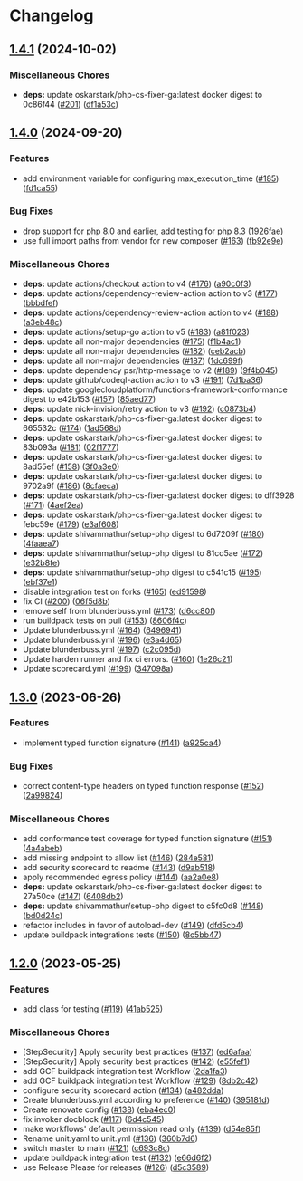 # Changelog

## [1.4.1](https://github.com/GoogleCloudPlatform/functions-framework-php/compare/v1.4.0...v1.4.1) (2024-10-02)


### Miscellaneous Chores

* **deps:** update oskarstark/php-cs-fixer-ga:latest docker digest to 0c86f44 ([#201](https://github.com/GoogleCloudPlatform/functions-framework-php/issues/201)) ([df1a53c](https://github.com/GoogleCloudPlatform/functions-framework-php/commit/df1a53ce1255c82dae22cb965b7dc393135952a6))

## [1.4.0](https://github.com/GoogleCloudPlatform/functions-framework-php/compare/v1.3.0...v1.4.0) (2024-09-20)


### Features

* add environment variable for configuring max_execution_time ([#185](https://github.com/GoogleCloudPlatform/functions-framework-php/issues/185)) ([fd1ca55](https://github.com/GoogleCloudPlatform/functions-framework-php/commit/fd1ca55def1bf267caf8ed0bf6ee1625df64abbf))


### Bug Fixes

* drop support for php 8.0 and earlier, add testing for php 8.3 ([1926fae](https://github.com/GoogleCloudPlatform/functions-framework-php/commit/1926fae0ae121f7d19262d86c96e25e9aaa3b394))
* use full import paths from vendor for new composer ([#163](https://github.com/GoogleCloudPlatform/functions-framework-php/issues/163)) ([fb92e9e](https://github.com/GoogleCloudPlatform/functions-framework-php/commit/fb92e9e198dbb71d9d70d7fc199e9981a6a42d26))


### Miscellaneous Chores

* **deps:** update actions/checkout action to v4 ([#176](https://github.com/GoogleCloudPlatform/functions-framework-php/issues/176)) ([a90c0f3](https://github.com/GoogleCloudPlatform/functions-framework-php/commit/a90c0f3393c3fba9c51d86052e8f1d5ed4987f04))
* **deps:** update actions/dependency-review-action action to v3 ([#177](https://github.com/GoogleCloudPlatform/functions-framework-php/issues/177)) ([bbbdfef](https://github.com/GoogleCloudPlatform/functions-framework-php/commit/bbbdfefafd2c791420ca4d0ffb185863003c062a))
* **deps:** update actions/dependency-review-action action to v4 ([#188](https://github.com/GoogleCloudPlatform/functions-framework-php/issues/188)) ([a3eb48c](https://github.com/GoogleCloudPlatform/functions-framework-php/commit/a3eb48c0199a2bc4adbcc6190b95e37a8480de10))
* **deps:** update actions/setup-go action to v5 ([#183](https://github.com/GoogleCloudPlatform/functions-framework-php/issues/183)) ([a81f023](https://github.com/GoogleCloudPlatform/functions-framework-php/commit/a81f0232540711d0a6c022d857f7f45a555ec80d))
* **deps:** update all non-major dependencies ([#175](https://github.com/GoogleCloudPlatform/functions-framework-php/issues/175)) ([f1b4ac1](https://github.com/GoogleCloudPlatform/functions-framework-php/commit/f1b4ac13b75f80384fe5368907a5e629f924462f))
* **deps:** update all non-major dependencies ([#182](https://github.com/GoogleCloudPlatform/functions-framework-php/issues/182)) ([ceb2acb](https://github.com/GoogleCloudPlatform/functions-framework-php/commit/ceb2acb11802229bb7d1ae642925dd3e8ec06ec4))
* **deps:** update all non-major dependencies ([#187](https://github.com/GoogleCloudPlatform/functions-framework-php/issues/187)) ([1dc699f](https://github.com/GoogleCloudPlatform/functions-framework-php/commit/1dc699f9067b25102c6e5acb9719ebdd9c9b554a))
* **deps:** update dependency psr/http-message to v2 ([#189](https://github.com/GoogleCloudPlatform/functions-framework-php/issues/189)) ([9f4b045](https://github.com/GoogleCloudPlatform/functions-framework-php/commit/9f4b04573d15c70e1d25ab8f298f5b8c15c7b744))
* **deps:** update github/codeql-action action to v3 ([#191](https://github.com/GoogleCloudPlatform/functions-framework-php/issues/191)) ([7d1ba36](https://github.com/GoogleCloudPlatform/functions-framework-php/commit/7d1ba3672ec7fc899ddaf9f0c995822555e16786))
* **deps:** update googlecloudplatform/functions-framework-conformance digest to e42b153 ([#157](https://github.com/GoogleCloudPlatform/functions-framework-php/issues/157)) ([85aed77](https://github.com/GoogleCloudPlatform/functions-framework-php/commit/85aed7719107da6c2c932281fcac3f538830cf63))
* **deps:** update nick-invision/retry action to v3 ([#192](https://github.com/GoogleCloudPlatform/functions-framework-php/issues/192)) ([c0873b4](https://github.com/GoogleCloudPlatform/functions-framework-php/commit/c0873b4bf9861f18ec4eeeda62486c67e6cc3736))
* **deps:** update oskarstark/php-cs-fixer-ga:latest docker digest to 665532c ([#174](https://github.com/GoogleCloudPlatform/functions-framework-php/issues/174)) ([1ad568d](https://github.com/GoogleCloudPlatform/functions-framework-php/commit/1ad568dc86f97bc5fe6cde8f4993fade3c3dc859))
* **deps:** update oskarstark/php-cs-fixer-ga:latest docker digest to 83b093a ([#181](https://github.com/GoogleCloudPlatform/functions-framework-php/issues/181)) ([02f1777](https://github.com/GoogleCloudPlatform/functions-framework-php/commit/02f1777308e9c66ecdc52fc9a21f2d713fa93383))
* **deps:** update oskarstark/php-cs-fixer-ga:latest docker digest to 8ad55ef ([#158](https://github.com/GoogleCloudPlatform/functions-framework-php/issues/158)) ([3f0a3e0](https://github.com/GoogleCloudPlatform/functions-framework-php/commit/3f0a3e0019155d34374eae5a5a8594293910b132))
* **deps:** update oskarstark/php-cs-fixer-ga:latest docker digest to 9702a9f ([#186](https://github.com/GoogleCloudPlatform/functions-framework-php/issues/186)) ([8cfaeca](https://github.com/GoogleCloudPlatform/functions-framework-php/commit/8cfaeca80c2174c6130dbb9cb44d6d0d3c19d405))
* **deps:** update oskarstark/php-cs-fixer-ga:latest docker digest to dff3928 ([#171](https://github.com/GoogleCloudPlatform/functions-framework-php/issues/171)) ([4aef2ea](https://github.com/GoogleCloudPlatform/functions-framework-php/commit/4aef2eabe4e85ea131b1bf3aba18d7ed95d1a6b2))
* **deps:** update oskarstark/php-cs-fixer-ga:latest docker digest to febc59e ([#179](https://github.com/GoogleCloudPlatform/functions-framework-php/issues/179)) ([e3af608](https://github.com/GoogleCloudPlatform/functions-framework-php/commit/e3af6084e305ad07b8dde1046d602587ae701f50))
* **deps:** update shivammathur/setup-php digest to 6d7209f ([#180](https://github.com/GoogleCloudPlatform/functions-framework-php/issues/180)) ([4faaea7](https://github.com/GoogleCloudPlatform/functions-framework-php/commit/4faaea7cf011e5c01ea9af54fdbf361364e5341a))
* **deps:** update shivammathur/setup-php digest to 81cd5ae ([#172](https://github.com/GoogleCloudPlatform/functions-framework-php/issues/172)) ([e32b8fe](https://github.com/GoogleCloudPlatform/functions-framework-php/commit/e32b8fe42519d28b369be538489269399bbadc69))
* **deps:** update shivammathur/setup-php digest to c541c15 ([#195](https://github.com/GoogleCloudPlatform/functions-framework-php/issues/195)) ([ebf37e1](https://github.com/GoogleCloudPlatform/functions-framework-php/commit/ebf37e1dc4c1e4a88f06205452efc6b7c4cef5ef))
* disable integration test on forks ([#165](https://github.com/GoogleCloudPlatform/functions-framework-php/issues/165)) ([ed91598](https://github.com/GoogleCloudPlatform/functions-framework-php/commit/ed9159810386612c51b416daacc77d510b550741))
* fix CI ([#200](https://github.com/GoogleCloudPlatform/functions-framework-php/issues/200)) ([06f5d8b](https://github.com/GoogleCloudPlatform/functions-framework-php/commit/06f5d8b0f2e0675e43ac403065844b6dde5c70b9))
* remove self from blunderbuss.yml ([#173](https://github.com/GoogleCloudPlatform/functions-framework-php/issues/173)) ([d6cc80f](https://github.com/GoogleCloudPlatform/functions-framework-php/commit/d6cc80f60e9b6b75dfd492007ca6c2dc4de02ffe))
* run buildpack tests on pull ([#153](https://github.com/GoogleCloudPlatform/functions-framework-php/issues/153)) ([8606f4c](https://github.com/GoogleCloudPlatform/functions-framework-php/commit/8606f4c5ca32d5108d977d476bb53265c41d68c4))
* Update blunderbuss.yml ([#164](https://github.com/GoogleCloudPlatform/functions-framework-php/issues/164)) ([6496941](https://github.com/GoogleCloudPlatform/functions-framework-php/commit/649694181b45175a91dd97d932cfdddeef83bdf4))
* Update blunderbuss.yml ([#196](https://github.com/GoogleCloudPlatform/functions-framework-php/issues/196)) ([e3a4d65](https://github.com/GoogleCloudPlatform/functions-framework-php/commit/e3a4d658ab3fd127931818d26aaa3e29c622f40c))
* Update blunderbuss.yml ([#197](https://github.com/GoogleCloudPlatform/functions-framework-php/issues/197)) ([c2c095d](https://github.com/GoogleCloudPlatform/functions-framework-php/commit/c2c095ddbb23da5093c4e85679d2bd1ee7c512fd))
* Update harden runner and fix ci errors. ([#160](https://github.com/GoogleCloudPlatform/functions-framework-php/issues/160)) ([1e26c21](https://github.com/GoogleCloudPlatform/functions-framework-php/commit/1e26c21b0cf7908f50645a86b819fa8eaf5b3d1e))
* Update scorecard.yml ([#199](https://github.com/GoogleCloudPlatform/functions-framework-php/issues/199)) ([347098a](https://github.com/GoogleCloudPlatform/functions-framework-php/commit/347098a608a1e0a173726d0ecc6d40f742b03e82))

## [1.3.0](https://github.com/GoogleCloudPlatform/functions-framework-php/compare/v1.2.0...v1.3.0) (2023-06-26)


### Features

* implement typed function signature ([#141](https://github.com/GoogleCloudPlatform/functions-framework-php/issues/141)) ([a925ca4](https://github.com/GoogleCloudPlatform/functions-framework-php/commit/a925ca45efce9a99ea3420a542514757107d6ef3))


### Bug Fixes

* correct content-type headers on typed function response ([#152](https://github.com/GoogleCloudPlatform/functions-framework-php/issues/152)) ([2a99824](https://github.com/GoogleCloudPlatform/functions-framework-php/commit/2a99824f547d5407bbe639753ee97249b0b2de6f))


### Miscellaneous Chores

* add conformance test coverage for typed function signature ([#151](https://github.com/GoogleCloudPlatform/functions-framework-php/issues/151)) ([4a4abeb](https://github.com/GoogleCloudPlatform/functions-framework-php/commit/4a4abebd95f1368bcef3da18087f197482907111))
* add missing endpoint to allow list ([#146](https://github.com/GoogleCloudPlatform/functions-framework-php/issues/146)) ([284e581](https://github.com/GoogleCloudPlatform/functions-framework-php/commit/284e5812f2eac0514e1d974d7f62c37b6611548d))
* add security scorecard to readme ([#143](https://github.com/GoogleCloudPlatform/functions-framework-php/issues/143)) ([d9ab518](https://github.com/GoogleCloudPlatform/functions-framework-php/commit/d9ab518fd8d86a439c2312e5d584ec5af336b485))
* apply recommended egress policy ([#144](https://github.com/GoogleCloudPlatform/functions-framework-php/issues/144)) ([aa2a0e8](https://github.com/GoogleCloudPlatform/functions-framework-php/commit/aa2a0e87484974a7e997c7b2a831dd496b2b05bd))
* **deps:** update oskarstark/php-cs-fixer-ga:latest docker digest to 27a50ce ([#147](https://github.com/GoogleCloudPlatform/functions-framework-php/issues/147)) ([6408db2](https://github.com/GoogleCloudPlatform/functions-framework-php/commit/6408db2bce395f5613d0eadb26c401e77cf816eb))
* **deps:** update shivammathur/setup-php digest to c5fc0d8 ([#148](https://github.com/GoogleCloudPlatform/functions-framework-php/issues/148)) ([bd0d24c](https://github.com/GoogleCloudPlatform/functions-framework-php/commit/bd0d24c545bb514a1d1837f033900860a74c9d5a))
* refactor includes in favor of autoload-dev ([#149](https://github.com/GoogleCloudPlatform/functions-framework-php/issues/149)) ([dfd5cb4](https://github.com/GoogleCloudPlatform/functions-framework-php/commit/dfd5cb4499ab1e9adfe3d94c10bc6daa81ca29ef))
* update buildpack integrations tests ([#150](https://github.com/GoogleCloudPlatform/functions-framework-php/issues/150)) ([8c5bb47](https://github.com/GoogleCloudPlatform/functions-framework-php/commit/8c5bb471254d9e62d81ebe6e7dbc5e0728863acf))

## [1.2.0](https://github.com/GoogleCloudPlatform/functions-framework-php/compare/v1.1.0...v1.2.0) (2023-05-25)


### Features

* add class for testing ([#119](https://github.com/GoogleCloudPlatform/functions-framework-php/issues/119)) ([41ab525](https://github.com/GoogleCloudPlatform/functions-framework-php/commit/41ab52514051df9976285fa788a7e7239dec7715))


### Miscellaneous Chores

* [StepSecurity] Apply security best practices ([#137](https://github.com/GoogleCloudPlatform/functions-framework-php/issues/137)) ([ed6afaa](https://github.com/GoogleCloudPlatform/functions-framework-php/commit/ed6afaad643862d9a0912ca2539fa4f1de0c4ecc))
* [StepSecurity] Apply security best practices ([#142](https://github.com/GoogleCloudPlatform/functions-framework-php/issues/142)) ([e55fef1](https://github.com/GoogleCloudPlatform/functions-framework-php/commit/e55fef1caf138837a2ca004bdd7498d92d311701))
* add GCF buildpack integration test Workflow ([2da1fa3](https://github.com/GoogleCloudPlatform/functions-framework-php/commit/2da1fa3ef34f632aa4179adef830972a5223b572))
* add GCF buildpack integration test Workflow ([#129](https://github.com/GoogleCloudPlatform/functions-framework-php/issues/129)) ([8db2c42](https://github.com/GoogleCloudPlatform/functions-framework-php/commit/8db2c426cd0c0e4ae32abfe62b2dbf9f73b0b013))
* configure security scorecard action ([#134](https://github.com/GoogleCloudPlatform/functions-framework-php/issues/134)) ([a482dda](https://github.com/GoogleCloudPlatform/functions-framework-php/commit/a482dda7017043ca41eefa6d4966fff8e8b08cff))
* Create blunderbuss.yml according to preference ([#140](https://github.com/GoogleCloudPlatform/functions-framework-php/issues/140)) ([395181d](https://github.com/GoogleCloudPlatform/functions-framework-php/commit/395181ded7bbd17c59112c52308848901a82f80f))
* Create renovate config ([#138](https://github.com/GoogleCloudPlatform/functions-framework-php/issues/138)) ([eba4ec0](https://github.com/GoogleCloudPlatform/functions-framework-php/commit/eba4ec09578131bfad90318b23cad364d21ab931))
* fix invoker docblock ([#117](https://github.com/GoogleCloudPlatform/functions-framework-php/issues/117)) ([6d4c545](https://github.com/GoogleCloudPlatform/functions-framework-php/commit/6d4c545183d4c2eb9d89d981904b488c377acd4a))
* make workflows' default permission read only ([#139](https://github.com/GoogleCloudPlatform/functions-framework-php/issues/139)) ([d54e85f](https://github.com/GoogleCloudPlatform/functions-framework-php/commit/d54e85f0c211c77c6de6c13c5f5dc921578b7d65))
* Rename unit.yaml to unit.yml ([#136](https://github.com/GoogleCloudPlatform/functions-framework-php/issues/136)) ([360b7d6](https://github.com/GoogleCloudPlatform/functions-framework-php/commit/360b7d6605077f2977539e9d8b3455df44847ad3))
* switch master to main ([#121](https://github.com/GoogleCloudPlatform/functions-framework-php/issues/121)) ([c693c8c](https://github.com/GoogleCloudPlatform/functions-framework-php/commit/c693c8c77166fab1fa88a8d47d3fb60768dc3c11))
* update buildpack integration test ([#132](https://github.com/GoogleCloudPlatform/functions-framework-php/issues/132)) ([e66d6f2](https://github.com/GoogleCloudPlatform/functions-framework-php/commit/e66d6f20b166f5ae9d216051aacdc7f39815568a))
* use Release Please for releases ([#126](https://github.com/GoogleCloudPlatform/functions-framework-php/issues/126)) ([d5c3589](https://github.com/GoogleCloudPlatform/functions-framework-php/commit/d5c3589012e2daeba963576eaf3748a7b4622b0f))
